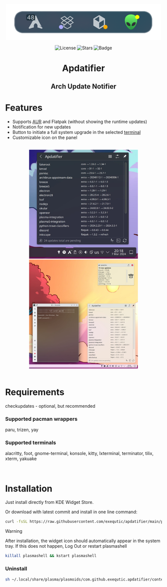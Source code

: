 <div align="center">

<img src="./screenshots/screenshot_1.png" width="500px" alt="banner"/>

![License](https://img.shields.io/github/license/exequtic/apdatifier?style=plastic&logo=gnu&color=red)
![Stars](https://img.shields.io/github/stars/exequtic/apdatifier?style=plastic&logo=github&color=blue)
![Badge](https://img.shields.io/badge/Beep-Boop-green?style=plastic&logo=dependabot)

# Apdatifier
## Arch Update Notifier

</div>

# Features
- Supports [AUR](#supported-pacman-wrappers) and Flatpak (without showing the runtime updates)
- Notification for new updates
- Button to initiate a full system upgrade in the selected [terminal](#supported-terminals)
- Customizable icon on the panel

<br>

<div align="center">
<img src="./screenshots/screenshot_2.jpg" width="350px" alt="banner"/>
<img src="./screenshots/screenshot_3.jpg" width="350px" alt="banner"/>
</div>

<br>

# Requirements
checkupdates - optional, but recommended

### Supported pacman wrappers
paru, trizen, yay

### Supported terminals
alacritty, foot, gnome-terminal, konsole, kitty, lxterminal, terminator, tilix, xterm, yakuake

<br>

# Installation

Just install directly from KDE Widget Store.

Or download with latest commit and install in one line command:
```bash
curl -fsSL https://raw.githubusercontent.com/exequtic/apdatifier/main/package/contents/tools/tools.sh | sh -s install
```

>[!WARNING]
>After installation, the widget icon should automatically appear in the system tray. If this does not happen, Log Out or restart plasmashell
>```bash
>killall plasmashell && kstart plasmashell
>```

### Uninstall
```bash
sh ~/.local/share/plasma/plasmoids/com.github.exequtic.apdatifier/contents/tools/tools.sh uninstall
```